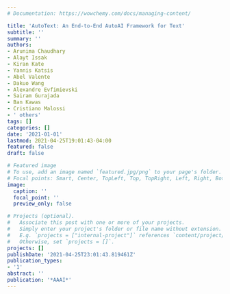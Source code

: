 ```yaml
---
# Documentation: https://wowchemy.com/docs/managing-content/

title: 'AutoText: An End-to-End AutoAI Framework for Text'
subtitle: ''
summary: ''
authors:
- Arunima Chaudhary
- Alayt Issak
- Kiran Kate
- Yannis Katsis
- Abel Valente
- Dakuo Wang
- Alexandre Evfimievski
- Sairam Gurajada
- Ban Kawas
- Cristiano Malossi
- ' others'
tags: []
categories: []
date: '2021-01-01'
lastmod: 2021-04-25T19:01:43-04:00
featured: false
draft: false

# Featured image
# To use, add an image named `featured.jpg/png` to your page's folder.
# Focal points: Smart, Center, TopLeft, Top, TopRight, Left, Right, BottomLeft, Bottom, BottomRight.
image:
  caption: ''
  focal_point: ''
  preview_only: false

# Projects (optional).
#   Associate this post with one or more of your projects.
#   Simply enter your project's folder or file name without extension.
#   E.g. `projects = ["internal-project"]` references `content/project/deep-learning/index.md`.
#   Otherwise, set `projects = []`.
projects: []
publishDate: '2021-04-25T23:01:43.819461Z'
publication_types:
- '1'
abstract: ''
publication: '*AAAI*'
---
```

